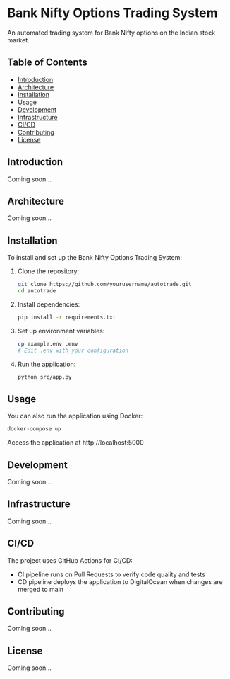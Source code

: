 # Bank Nifty Options Trading System

An automated trading system for Bank Nifty options on the Indian stock market.

## Table of Contents
- [Introduction](#introduction)
- [Architecture](#architecture)
- [Installation](#installation)
- [Usage](#usage)
- [Development](#development)
- [Infrastructure](#infrastructure)
- [CI/CD](#cicd)
- [Contributing](#contributing)
- [License](#license)

## Introduction
Coming soon...

## Architecture
Coming soon...

## Installation
To install and set up the Bank Nifty Options Trading System:

1. Clone the repository:
   ```bash
   git clone https://github.com/yourusername/autotrade.git
   cd autotrade
   ```

2. Install dependencies:
   ```bash
   pip install -r requirements.txt
   ```

3. Set up environment variables:
   ```bash
   cp example.env .env
   # Edit .env with your configuration
   ```

4. Run the application:
   ```bash
   python src/app.py
   ```

## Usage
You can also run the application using Docker:

```bash
docker-compose up
```

Access the application at http://localhost:5000

## Development
Coming soon...

## Infrastructure
Coming soon...

## CI/CD
The project uses GitHub Actions for CI/CD:

- CI pipeline runs on Pull Requests to verify code quality and tests
- CD pipeline deploys the application to DigitalOcean when changes are merged to main

## Contributing
Coming soon...

## License
Coming soon...
